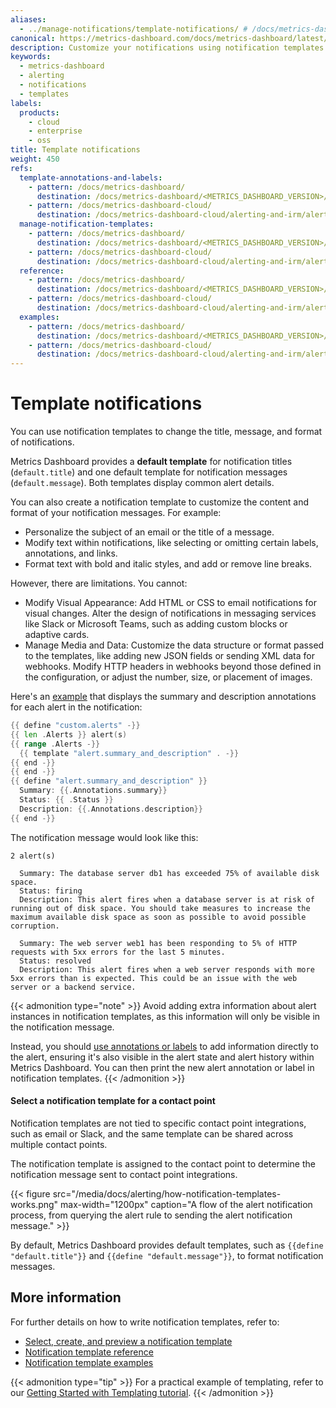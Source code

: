 ```yaml
---
aliases:
  - ../manage-notifications/template-notifications/ # /docs/metrics-dashboard/<METRICS_DASHBOARD_VERSION>/alerting/manage-notifications/template-notifications/
canonical: https://metrics-dashboard.com/docs/metrics-dashboard/latest/alerting/configure-notifications/template-notifications/
description: Customize your notifications using notification templates
keywords:
  - metrics-dashboard
  - alerting
  - notifications
  - templates
labels:
  products:
    - cloud
    - enterprise
    - oss
title: Template notifications
weight: 450
refs:
  template-annotations-and-labels:
    - pattern: /docs/metrics-dashboard/
      destination: /docs/metrics-dashboard/<METRICS_DASHBOARD_VERSION>/alerting/alerting-rules/templates/
    - pattern: /docs/metrics-dashboard-cloud/
      destination: /docs/metrics-dashboard-cloud/alerting-and-irm/alerting/alerting-rules/templates/
  manage-notification-templates:
    - pattern: /docs/metrics-dashboard/
      destination: /docs/metrics-dashboard/<METRICS_DASHBOARD_VERSION>/alerting/configure-notifications/template-notifications/manage-notification-templates/
    - pattern: /docs/metrics-dashboard-cloud/
      destination: /docs/metrics-dashboard-cloud/alerting-and-irm/alerting/configure-notifications/template-notifications/manage-notification-templates/
  reference:
    - pattern: /docs/metrics-dashboard/
      destination: /docs/metrics-dashboard/<METRICS_DASHBOARD_VERSION>/alerting/configure-notifications/template-notifications/reference/
    - pattern: /docs/metrics-dashboard-cloud/
      destination: /docs/metrics-dashboard-cloud/alerting-and-irm/alerting/configure-notifications/template-notifications/reference/
  examples:
    - pattern: /docs/metrics-dashboard/
      destination: /docs/metrics-dashboard/<METRICS_DASHBOARD_VERSION>/alerting/configure-notifications/template-notifications/examples/
    - pattern: /docs/metrics-dashboard-cloud/
      destination: /docs/metrics-dashboard-cloud/alerting-and-irm/alerting/configure-notifications/template-notifications/examples/
---
```


# Template notifications

You can use notification templates to change the title, message, and format of notifications.

Metrics Dashboard provides a **default template** for notification titles (`default.title`) and one default template for notification messages (`default.message`). Both templates display common alert details.

You can also create a notification template to customize the content and format of your notification messages. For example:

- Personalize the subject of an email or the title of a message.
- Modify text within notifications, like selecting or omitting certain labels, annotations, and links.
- Format text with bold and italic styles, and add or remove line breaks.

However, there are limitations. You cannot:

- Modify Visual Appearance: Add HTML or CSS to email notifications for visual changes. Alter the design of notifications in messaging services like Slack or Microsoft Teams, such as adding custom blocks or adaptive cards.
- Manage Media and Data: Customize the data structure or format passed to the templates, like adding new JSON fields or sending XML data for webhooks. Modify HTTP headers in webhooks beyond those defined in the configuration, or adjust the number, size, or placement of images.

Here's an [example](ref:examples) that displays the summary and description annotations for each alert in the notification:

```go
{{ define "custom.alerts" -}}
{{ len .Alerts }} alert(s)
{{ range .Alerts -}}
  {{ template "alert.summary_and_description" . -}}
{{ end -}}
{{ end -}}
{{ define "alert.summary_and_description" }}
  Summary: {{.Annotations.summary}}
  Status: {{ .Status }}
  Description: {{.Annotations.description}}
{{ end -}}
```

The notification message would look like this:

```
2 alert(s)

  Summary: The database server db1 has exceeded 75% of available disk space.
  Status: firing
  Description: This alert fires when a database server is at risk of running out of disk space. You should take measures to increase the maximum available disk space as soon as possible to avoid possible corruption.

  Summary: The web server web1 has been responding to 5% of HTTP requests with 5xx errors for the last 5 minutes.
  Status: resolved
  Description: This alert fires when a web server responds with more 5xx errors than is expected. This could be an issue with the web server or a backend service.
```

{{< admonition type="note" >}}
Avoid adding extra information about alert instances in notification templates, as this information will only be visible in the notification message.

Instead, you should [use annotations or labels](ref:template-annotations-and-labels) to add information directly to the alert, ensuring it's also visible in the alert state and alert history within Metrics Dashboard. You can then print the new alert annotation or label in notification templates.
{{< /admonition >}}

#### Select a notification template for a contact point

Notification templates are not tied to specific contact point integrations, such as email or Slack, and the same template can be shared across multiple contact points.

The notification template is assigned to the contact point to determine the notification message sent to contact point integrations.

{{< figure src="/media/docs/alerting/how-notification-templates-works.png" max-width="1200px" caption="A flow of the alert notification process, from querying the alert rule to sending the alert notification message." >}}

By default, Metrics Dashboard provides default templates, such as `{{define "default.title"}}` and `{{define "default.message"}}`, to format notification messages.

## More information

For further details on how to write notification templates, refer to:

- [Select, create, and preview a notification template](ref:manage-notification-templates)
- [Notification template reference](ref:reference)
- [Notification template examples](ref:examples)

{{< admonition type="tip" >}}
For a practical example of templating, refer to our [Getting Started with Templating tutorial](https://metrics-dashboard.com/tutorials/alerting-get-started-pt4/).
{{< /admonition  >}}
